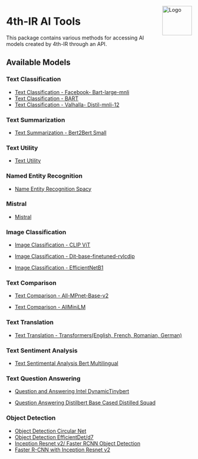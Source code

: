 <img src="https://drive.google.com/uc?export=view&id=1AKtpI2nYDZBaPwKc6mQJCY1M0iaT_VEo" align="right"
     alt="Logo" width="80" height="80">


# 4th-IR AI Tools

This package contains various methods for accessing AI models created by 4th-IR through an API.

## Available Models
 
### Text Classification
* [Text Classification - Facebook- Bart-large-mnli](https://text-classification-bart-large.icysmoke-f4846de1.switzerlandnorth.azurecontainerapps.io/docs)
* [Text Classification - BART](https://text-classification-bart.agreeabledune-08a9cefb.switzerlandnorth.azurecontainerapps.io/docs)
* [Text Classification - Valhalla- Distil-mnli-12](https://text-classification-disbart-mnli.calmground-e921d537.switzerlandnorth.azurecontainerapps.io/docs)
 
 
### Text Summarization
* [Text Summarization - Bert2Bert Small](https://text-summarization.agreeabledune-08a9cefb.switzerlandnorth.azurecontainerapps.io/docs)
 
 
### Text Utility
 
* [Text Utility](https://text-utility.ai-sandbox.ch/docs)
 
### Named Entity Recognition
 
* [Name Entity Recognition Spacy](https://text-named-entity-recognition-spacy-ner.ai-sandbox.ch)
 
 
### Mistral
 
* [Mistral](https://mistral.agreeabledune-08a9cefb.switzerlandnorth.azurecontainerapps.io/docs)
 
 
### Image Classification
 
* [Image Classification - CLIP ViT](https://image-class-openai-clip-vit.agreeabledune-08a9cefb.switzerlandnorth.azurecontainerapps.io/docs)

* [Image Classification - Dit-base-finetuned-rvlcdip](https://image-c-document-finetuned.agreeabledune-08a9cefb.switzerlandnorth.azurecontainerapps.io/docs)

* [Image Classification - EfficientNetB1](https://image-class-efficientnet.blackdune-63837cff.switzerlandnorth.azurecontainerapps.io/docs)
 
### Text Comparison
 
* [Text Comparison - All-MPnet-Base-v2](https://text-comparison-mpnet.calmflower-186525cd.switzerlandnorth.azurecontainerapps.io/docs)

* [Text Comparison - AllMiniLM](https://text-comparison-minilm.calmflower-186525cd.switzerlandnorth.azurecontainerapps.io)
 
 
### Text Translation
 
* [Text Translation - Transformers(English, French, Romanian, German)](https://text-translation-transformers.blackdune-63837cff.switzerlandnorth.azurecontainerapps.io/docs)
 
 
### Text Sentiment Analysis
 
* [Text Sentimental Analysis Bert Multilingual](https://text-sentiment-analysis.calmflower-186525cd.switzerlandnorth.azurecontainerapps.io/api/v1/classify)
 
 
### Text Question Answering
 
* [Question and Answering Intel DynamicTinybert](https://tqa-intel-dynamic-tinybert.agreeabledune-08a9cefb.switzerlandnorth.azurecontainerapps.io/docs)

* [Question Answering Distilbert Base Cased Distilled Squad](https://tqa-distilbert-distilled-squad.blackdune-63837cff.switzerlandnorth.azurecontainerapps.io)


### Object Detection

* [Object Detection Circular Net](https://image-obje-detec-circularnet.icysmoke-f4846de1.switzerlandnorth.azurecontainerapps.io)
* [Object Detection EfficientDet/d7](https://image-object-dec-effi-det.icysmoke-f4846de1.switzerlandnorth.azurecontainerapps.io)
* [Inception Resnet v2/ Faster RCNN Object Detection](https://image-object-detect-inception-v2.icysmoke-f4846de1.switzerlandnorth.azurecontainerapps.io)
* [Faster R-CNN with Inception Resnet v2](https://image-obj-detec-incep-resnet.icysmoke-f4846de1.switzerlandnorth.azurecontainerapps.io)